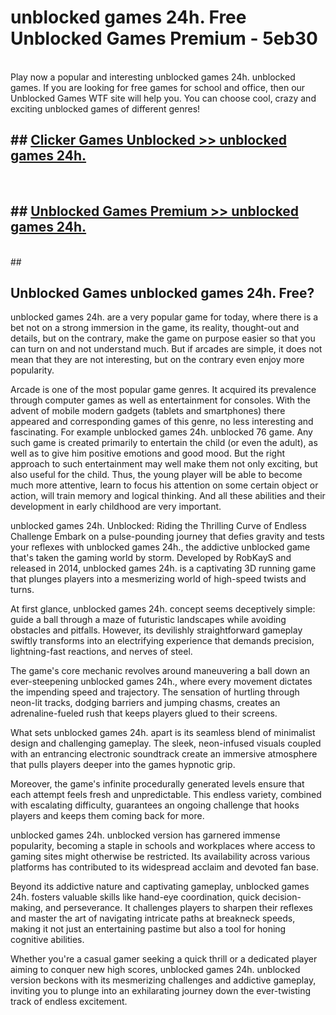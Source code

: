 # unblocked games 24h.  Free Unblocked Games Premium - 5eb30 <br>
<br>
Play now a popular and interesting unblocked games 24h. unblocked games. If you are looking for free games for school and office, then our Unblocked Games WTF site will help you. You can choose cool, crazy and exciting unblocked games of different genres!


## ##  [Clicker Games Unblocked >> unblocked games 24h.](http://freeplayer.one?title=unblocked_games_24h.&ref=UGames)
  <br>

##  ## [Unblocked Games Premium >> unblocked games 24h.](http://freeplayer.one?title=unblocked_games_24h.&ref=UGames)
  <br>
  ##



## Unblocked Games unblocked games 24h. Free?

unblocked games 24h. are a very popular game for today, where there is a bet not on a strong immersion in the game, its reality, thought-out and details, but on the contrary, make the game on purpose easier so that you can turn on and not understand much. But if arcades are simple, it does not mean that they are not interesting, but on the contrary even enjoy more popularity.

Arcade is one of the most popular game genres. It acquired its prevalence through computer games as well as entertainment for consoles. With the advent of mobile modern gadgets (tablets and smartphones) there appeared and corresponding games of this genre, no less interesting and fascinating. For example unblocked games 24h. unblocked 76 game. Any such game is created primarily to entertain the child (or even the adult), as well as to give him positive emotions and good mood. But the right approach to such entertainment may well make them not only exciting, but also useful for the child. Thus, the young player will be able to become much more attentive, learn to focus his attention on some certain object or action, will train memory and logical thinking. And all these abilities and their development in early childhood are very important.

unblocked games 24h. Unblocked: Riding the Thrilling Curve of Endless Challenge
Embark on a pulse-pounding journey that defies gravity and tests your reflexes with unblocked games 24h., the addictive unblocked game that's taken the gaming world by storm. Developed by RobKayS and released in 2014, unblocked games 24h. is a captivating 3D running game that plunges players into a mesmerizing world of high-speed twists and turns.

At first glance, unblocked games 24h. concept seems deceptively simple: guide a ball through a maze of futuristic landscapes while avoiding obstacles and pitfalls. However, its devilishly straightforward gameplay swiftly transforms into an electrifying experience that demands precision, lightning-fast reactions, and nerves of steel.

The game's core mechanic revolves around maneuvering a ball down an ever-steepening unblocked games 24h., where every movement dictates the impending speed and trajectory. The sensation of hurtling through neon-lit tracks, dodging barriers and jumping chasms, creates an adrenaline-fueled rush that keeps players glued to their screens.

What sets unblocked games 24h. apart is its seamless blend of minimalist design and challenging gameplay. The sleek, neon-infused visuals coupled with an entrancing electronic soundtrack create an immersive atmosphere that pulls players deeper into the games hypnotic grip.

Moreover, the game's infinite procedurally generated levels ensure that each attempt feels fresh and unpredictable. This endless variety, combined with escalating difficulty, guarantees an ongoing challenge that hooks players and keeps them coming back for more.

unblocked games 24h. unblocked version has garnered immense popularity, becoming a staple in schools and workplaces where access to gaming sites might otherwise be restricted. Its availability across various platforms has contributed to its widespread acclaim and devoted fan base.

Beyond its addictive nature and captivating gameplay, unblocked games 24h. fosters valuable skills like hand-eye coordination, quick decision-making, and perseverance. It challenges players to sharpen their reflexes and master the art of navigating intricate paths at breakneck speeds, making it not just an entertaining pastime but also a tool for honing cognitive abilities.

Whether you're a casual gamer seeking a quick thrill or a dedicated player aiming to conquer new high scores, unblocked games 24h. unblocked version beckons with its mesmerizing challenges and addictive gameplay, inviting you to plunge into an exhilarating journey down the ever-twisting track of endless excitement.